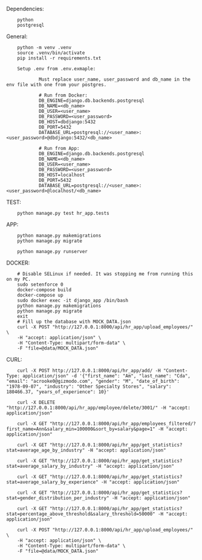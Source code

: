 Dependencies:

        python
        postgresql


General:

        python -m venv .venv
        source .venv/bin/activate
        pip install -r requirements.txt
        
        Setup .env from .env.exmaple:

                Must replace user_name, user_password and db_name in the env file with one from your postgres.

                # Run from Docker:
                DB_ENGINE=django.db.backends.postgresql
                DB_NAME=<db_name>
                DB_USER=<user_name>
                DB_PASSWORD=<user_password>
                DB_HOST=dbdjango:5432
                DB_PORT=5432
                DATABASE_URL=postgresql://<user_name>:<user_password>@dbdjango:5432/<db_name>

                # Run from App:
                DB_ENGINE=django.db.backends.postgresql
                DB_NAME=<db_name>
                DB_USER=<user_name>
                DB_PASSWORD=<user_password>
                DB_HOST=localhost
                DB_PORT=5432
                DATABASE_URL=postgresql://<user_name>:<user_password>@localhost/<db_name>


TEST:

        python manage.py test hr_app.tests


APP:

        python manage.py makemigrations
        python manage.py migrate

        python manage.py runserver


DOCKER:

        # Disable SELinux if needed. It was stopping me from running this on my PC.
        sudo setenforce 0
        docker-compose build
        docker-compose up
        sudo docker exec -it django_app /bin/bash
        python manage.py makemigrations
        python manage.py migrate
        exit
        # Fill up the database with MOCK_DATA.json
        curl -X POST "http://127.0.0.1:8000/api/hr_app/upload_employees/" \
        -H "accept: application/json" \
        -H "Content-Type: multipart/form-data" \
        -F "file=@data/MOCK_DATA.json"


CURL:

        curl -X POST http://127.0.0.1:8000/api/hr_app/add/ -H "Content-Type: application/json" -d '{"first_name": "Am", "last_name": "Cda", "email": "acrooke0@gizmodo.com", "gender": "M", "date_of_birth": "1978-09-07", "industry": "Other Specialty Stores", "salary": 180466.37, "years_of_experience": 10}'

        curl -X DELETE "http://127.0.0.1:8000/api/hr_app/employee/delete/3001/" -H "accept: application/json"

        curl -X GET "http://127.0.0.1:8000/api/hr_app/employees_filtered/?first_name=Ann&salary_min=100000&sort_by=salary&page=1" -H "accept: application/json"

        curl -X GET "http://127.0.0.1:8000/api/hr_app/get_statistics?stat=average_age_by_industry" -H "accept: application/json"

        curl -X GET "http://127.0.0.1:8000/api/hr_app/get_statistics?stat=average_salary_by_industry" -H "accept: application/json"

        curl -X GET "http://127.0.0.1:8000/api/hr_app/get_statistics?stat=average_salary_by_experience" -H "accept: application/json"

        curl -X GET "http://127.0.0.1:8000/api/hr_app/get_statistics?stat=gender_distribution_per_industry" -H "accept: application/json"

        curl -X GET "http://127.0.0.1:8000/api/hr_app/get_statistics?stat=percentage_above_threshold&salary_threshold=50000" -H "accept: application/json"

        curl -X POST "http://127.0.0.1:8000/api/hr_app/upload_employees/" \
        -H "accept: application/json" \
        -H "Content-Type: multipart/form-data" \
        -F "file=@data/MOCK_DATA.json"
